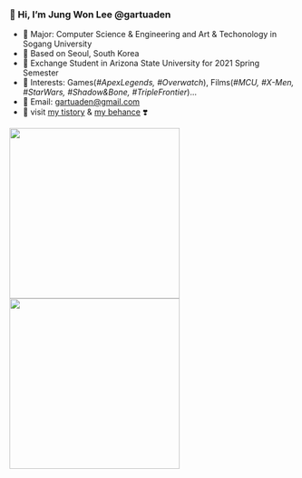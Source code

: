 
### 👋 Hi, I’m **Jung Won Lee @gartuaden**
- 👀 Major: Computer Science & Engineering and Art & Techonology in Sogang University
- 💞️ Based on Seoul, South Korea
- 🌴 Exchange Student in Arizona State University for 2021 Spring Semester
- 💐 Interests: Games(*#ApexLegends, #Overwatch*), Films(*#MCU, #X-Men, #StarWars, #Shadow&Bone, #TripleFrontier*)...
- 📌 Email: gartuaden@gmail.com
- 🦋  visit [my tistory](https://gartuaden.dtistory.com/#) & [my behance](https://www.behance.net/gartuaden) ❣️

<img src="./ow.gif" width = "300"/> <img src="https://i.ibb.co/MGCjYr2/dv.gif" width="300"/>



<!---
gartuaden/gartuaden is a ✨ special ✨ repository because its `README.md` (this file) appears on your GitHub profile.
You can click the Preview link to take a look at your changes.
--->
